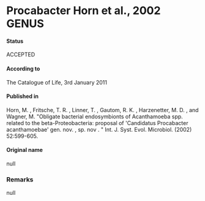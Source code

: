 # Procabacter Horn et al., 2002 GENUS

#### Status
ACCEPTED

#### According to
The Catalogue of Life, 3rd January 2011

#### Published in
Horn, M. , Fritsche, T. R. , Linner, T. , Gautom, R. K. , Harzenetter, M. D. , and Wagner, M. "Obligate bacterial endosymbionts of Acanthamoeba spp. related to the beta-Proteobacteria: proposal of 'Candidatus Procabacter acanthamoebae' gen. nov. , sp. nov . " Int. J. Syst. Evol. Microbiol. (2002) 52:599-605.

#### Original name
null

### Remarks
null